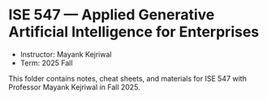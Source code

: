 # ISE 547 — Applied Generative Artificial Intelligence for Enterprises

- Instructor: Mayank Kejriwal
- Term: 2025 Fall

This folder contains notes, cheat sheets, and materials for ISE 547 with Professor Mayank Kejriwal in Fall 2025.

